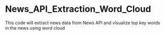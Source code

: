 # News_API_Extraction_Word_Cloud
This code will extract news data from News API and visualize top key words in the news using word cloud 
